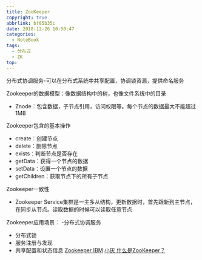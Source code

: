 ```yaml
---
title: ZooKeeper
copyright: true
abbrlink: bf85b35c
date: 2018-12-26 10:50:47
categories:
  - NoteBook
tags:
  - 分布式
  - ZK
top:
---
```


分布式协调服务-可以在分布式系统中共享配置，协调锁资源，提供命名服务

Zookeeper的数据模型：像数据结构中的树，也像文件系统中的目录
  - Znode：包含数据，子节点引用，访问权限等。每个节点的数据最大不能超过1MB
  <!-- more -->
Zookeeper包含的基本操作
- create：创建节点
- delete：删除节点
- exists：判断节点是否存在
- getData：获得一个节点的数据
- setData：设置一个节点的数据
- getChildren：获取节点下的所有子节点

Zookeeper一致性
- Zookeeper Service集群是一主多从结构，更新数据时，首先跟新到主节点，在同步从节点。读取数据的时候可以读取任意节点

Zookeeper应用场景：
-分布式协调服务
- 分布式锁
- 服务注册与发现
- 共享配置和状态信息
[Zookeeper IBM](https://www.ibm.com/developerworks/cn/opensource/os-cn-zookeeper/index.html)
[小灰 什么是ZooKeeper？](https://juejin.im/post/5b037d5c518825426e024473)
